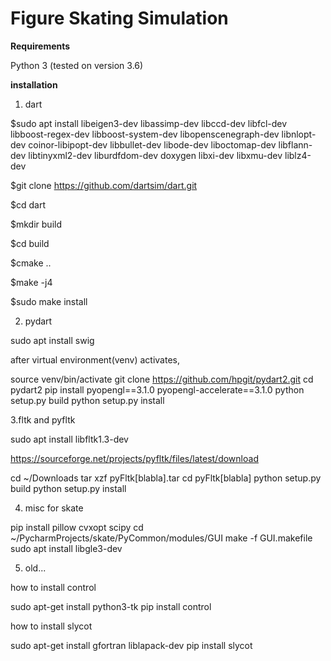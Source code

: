 # Figure Skating Simulation

**Requirements**

Python 3 (tested on version 3.6)

**installation**

1. dart

$sudo apt install libeigen3-dev libassimp-dev libccd-dev libfcl-dev libboost-regex-dev libboost-system-dev libopenscenegraph-dev libnlopt-dev coinor-libipopt-dev libbullet-dev libode-dev liboctomap-dev libflann-dev libtinyxml2-dev liburdfdom-dev doxygen libxi-dev libxmu-dev liblz4-dev

$git clone https://github.com/dartsim/dart.git

$cd dart

$mkdir build

$cd build

$cmake ..

$make -j4

$sudo make install


2. pydart

sudo apt install swig

after virtual environment(venv) activates,

source venv/bin/activate
git clone https://github.com/hpgit/pydart2.git
cd pydart2
pip install pyopengl==3.1.0 pyopengl-accelerate==3.1.0
python setup.py build
python setup.py install


3.fltk and pyfltk

sudo apt install libfltk1.3-dev

https://sourceforge.net/projects/pyfltk/files/latest/download

cd ~/Downloads
tar xzf pyFltk[blabla].tar
cd pyFltk[blabla]
python setup.py build
python setup.py install


4. misc for skate

pip install pillow cvxopt scipy
cd ~/PycharmProjects/skate/PyCommon/modules/GUI
make -f GUI.makefile
sudo apt install libgle3-dev


5. old...

how to install control

sudo apt-get install python3-tk
pip install control

how to install slycot

sudo apt-get install gfortran liblapack-dev
pip install slycot

